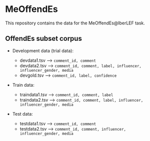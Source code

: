 # MeOffendEs

This repository contains the data for the MeOffendEs@IberLEF task.

## OffendEs subset corpus


- Development data (trial data):
  * devdata1.tsv --> `comment_id, comment`
  * devdata2.tsv --> `comment_id, comment, label, influencer, influencer_gender, media`
  * devgold.tsv --> `comment_id, label, confidence`

- Train data:
  * traindata1.tsv --> `comment_id, comment, label`
  * traindata2.tsv --> `comment_id, comment, label, influencer, influencer_gender, media`

- Test data:
  * testdata1.tsv --> `comment_id, comment`
  * testdata2.tsv --> `comment_id, comment, influencer, influencer_gender, media`
